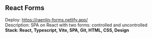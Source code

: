 ## React Forms

Deploy: https://raenlin-forms.netlify.app/  
Description: SPA on React with two forms: controlled and uncontrolled  
**Stack: React, Typescript, Vite, SPA, Git, HTML, CSS, Design**
